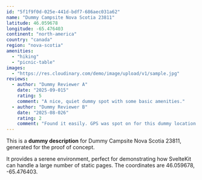 ```yaml
---
id: "5f1f9f0d-025e-441d-bdf7-686aec031a62"
name: "Dummy Campsite Nova Scotia 23811"
latitude: 46.059678
longitude: -65.476403
continent: "north-america"
country: "canada"
region: "nova-scotia"
amenities:
  - "hiking"
  - "picnic-table"
images:
  - "https://res.cloudinary.com/demo/image/upload/v1/sample.jpg"
reviews:
  - author: "Dummy Reviewer A"
    date: "2025-09-015"
    rating: 5
    comment: "A nice, quiet dummy spot with some basic amenities."
  - author: "Dummy Reviewer B"
    date: "2025-08-026"
    rating: 2
    comment: "Found it easily. GPS was spot on for this dummy location."
---
```


This is a **dummy description** for Dummy Campsite Nova Scotia 23811, generated for the proof of concept.

It provides a serene environment, perfect for demonstrating how SvelteKit can handle a large number of static pages. The coordinates are 46.059678, -65.476403.

